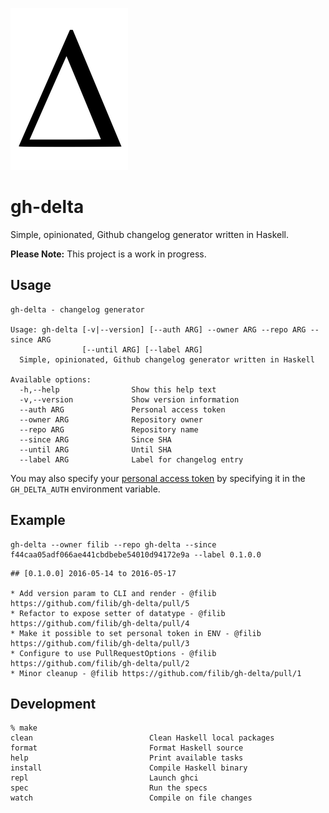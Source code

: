 ![](delta.png)

# gh-delta

Simple, opinionated, Github changelog generator written in Haskell.

**Please Note:** This project is a work in progress.

## Usage

```
gh-delta - changelog generator

Usage: gh-delta [-v|--version] [--auth ARG] --owner ARG --repo ARG --since ARG
                [--until ARG] [--label ARG]
  Simple, opinionated, Github changelog generator written in Haskell

Available options:
  -h,--help                Show this help text
  -v,--version             Show version information
  --auth ARG               Personal access token
  --owner ARG              Repository owner
  --repo ARG               Repository name
  --since ARG              Since SHA
  --until ARG              Until SHA
  --label ARG              Label for changelog entry
```

You may also specify your
[personal access token](https://github.com/settings/tokens/new) by specifying it
in the `GH_DELTA_AUTH` environment variable.

## Example

```
gh-delta --owner filib --repo gh-delta --since f44caa05adf066ae441cbdbebe54010d94172e9a --label 0.1.0.0
```

```
## [0.1.0.0] 2016-05-14 to 2016-05-17

* Add version param to CLI and render - @filib https://github.com/filib/gh-delta/pull/5
* Refactor to expose setter of datatype - @filib https://github.com/filib/gh-delta/pull/4
* Make it possible to set personal token in ENV - @filib https://github.com/filib/gh-delta/pull/3
* Configure to use PullRequestOptions - @filib https://github.com/filib/gh-delta/pull/2
* Minor cleanup - @filib https://github.com/filib/gh-delta/pull/1
```

## Development

```
% make
clean                          Clean Haskell local packages
format                         Format Haskell source
help                           Print available tasks
install                        Compile Haskell binary
repl                           Launch ghci
spec                           Run the specs
watch                          Compile on file changes
```
